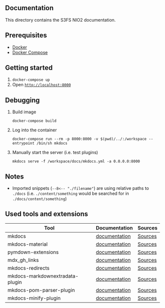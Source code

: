 ## Documentation

This directory contains the S3FS NIO2 documentation.

## Prerequisites

* [Docker][docker-install]
* [Docker Compose][docker-compose-install]

## Getting started

1. `docker-compose up`
2. Open [`http://localhost:8000`](http://localhost:8000)

## Debugging 

1. Build image
   ```
   docker-compose build
   ```

2. Log into the container
   ```
   docker-compose run --rm -p 8000:8000 -v $(pwd)/../:/workspace --entrypoint /bin/sh mkdocs
   ```

2. Manually start the server (i.e. test plugins)
   ```
   mkdocs serve -f /workspace/docs/mkdocs.yml -a 0.0.0.0:8000
   ```

## Notes

* Imported snippets (`--8<-- "./filename"`) are using relative paths to `./docs` 
  (i.e. `./content/something` would be searched for in `./docs/content/something`)

## Used tools and extensions

| Tool                            | Documentation                         | Sources                             |
| ------------------------------- | ------------------------------------- | ----------------------------------- |
| mkdocs                          | [documentation][mkdocs]               | [Sources][mkdocs-src]               |
| mkdocs-material                 | [documentation][mkdocs-material]      | [Sources][mkdocs-material-src]      |
| pymdown-extensions              | [documentation][pymdown-extensions]   | [Sources][pymdown-extensions-src]   |
| mdx_gh_links                    | [documentation][mdx_gh_links]         | [Sources][mdx_gh_links]             |
| mkdocs-redirects                | [documentation][mkdocs-redirects]     | [Sources][mkdocs-redirects]         |
| mkdocs-markdownextradata-plugin | [documentation][mkdocs-markdownextradata-plugin] | [Sources][mkdocs-markdownextradata-plugin] |
| mkdocs-pom-parser-plugin        | [documentation][mkdocs-pom-parser-plugin] | [Sources][mkdocs-pom-parser-plugin] |
| mkdocs-minify-plugin            | [documentation][mkdocs-minify-plugin] | [Sources][mkdocs-minify-plugin] |


[docker-install]: https://docs.docker.com/get-docker/ "Docker Installation"
[docker-compose-install]: https://docs.docker.com/compose/install/ "Docker Compose Installation"

[mkdocs]: https://www.mkdocs.org "Mkdocs"
[mkdocs-src]: https://github.com/mkdocs/mkdocs "Mkdocs - Sources"

[mkdocs-material]: https://squidfunk.github.io/mkdocs-material/ "Material for MkDocs"
[mkdocs-material-src]: https://github.com/squidfunk/mkdocs-material "Material for MkDocs - Sources"

[pymdown-extensions]: https://facelessuser.github.io/pymdown-extensions "PyMdown Extensions"
[pymdown-extensions-src]: https://github.com/facelessuser/pymdown-extensions "PyMdown Extensions - Sources"


[mdx_gh_links]: https://github.com/Python-Markdown/github-links/
[mkdocs-redirects]: https://github.com/datarobot/mkdocs-redirects
[mkdocs-markdownextradata-plugin]: https://github.com/rosscdh/mkdocs-markdownextradata-plugin
[mkdocs-pom-parser-plugin]: https://github.com/steve-todorov/mkdocs-pom-parser-plugin "A pom.xml file parser for mkdocs"

[mkdocs-minify-plugin]: https://github.com/byrnereese/mkdocs-minify-plugin